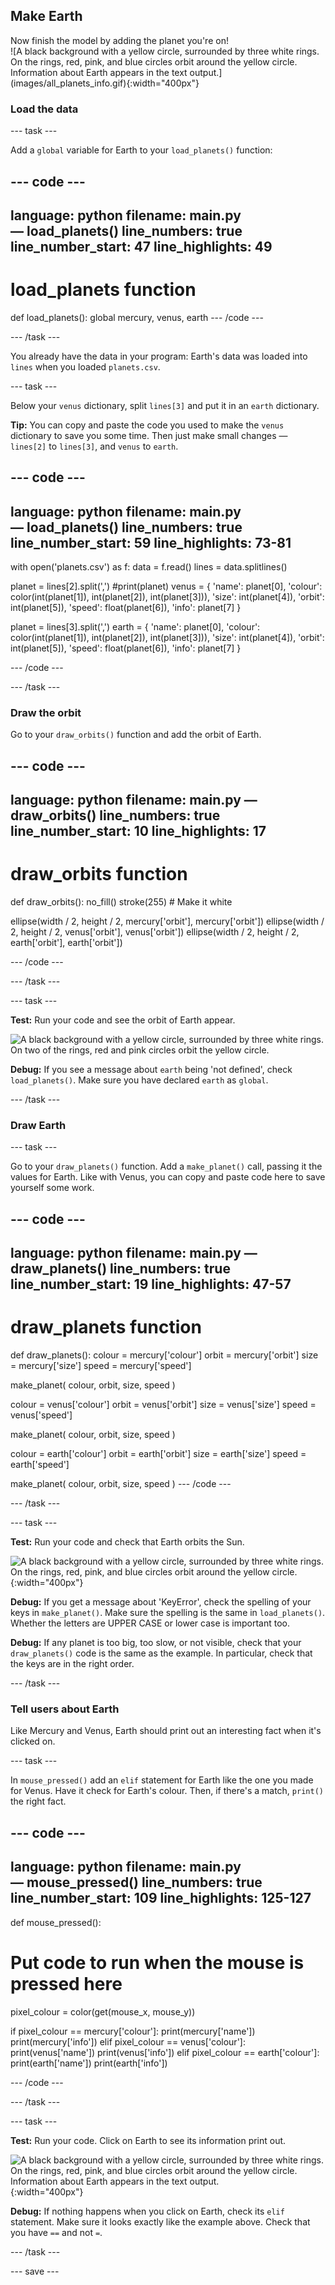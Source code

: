 ## Make Earth

<div style="display: flex; flex-wrap: wrap">
<div style="flex-basis: 200px; flex-grow: 1; margin-right: 15px;">
Now finish the model by adding the planet you're on!
</div>
<div>
![A black background with a yellow circle, surrounded by three white rings. On  the rings, red, pink, and blue circles orbit around the yellow circle. Information about Earth appears in the text output.](images/all_planets_info.gif){:width="400px"}
</div>
</div>

### Load the data

--- task ---

Add a `global` variable for Earth to your `load_planets()` function:

--- code ---
---
language: python
filename: main.py — load_planets()
line_numbers: true
line_number_start: 47
line_highlights: 49
---
# load_planets function
def load_planets():
  global mercury, venus, earth
--- /code ---

--- /task ---

You already have the data in your program: Earth's data was loaded into `lines` when you loaded `planets.csv`.

--- task ---

Below your `venus` dictionary, split `lines[3]` and put it in an `earth` dictionary.

**Tip:** You can copy and paste the code you used to make the `venus` dictionary to save you some time. Then just make small changes — `lines[2]` to `lines[3]`, and `venus` to `earth`.

--- code ---
---
language: python
filename: main.py — load_planets()
line_numbers: true
line_number_start: 59
line_highlights: 73-81
---
  with open('planets.csv') as f:
    data = f.read()
    lines = data.splitlines()

  planet = lines[2].split(',')
  #print(planet)
  venus = { 
    'name': planet[0],
    'colour': color(int(planet[1]), int(planet[2]), int(planet[3])),
    'size': int(planet[4]), 
    'orbit': int(planet[5]),
    'speed': float(planet[6]), 
    'info': planet[7]
  }

  planet = lines[3].split(',') 
  earth = { 
    'name': planet[0],
    'colour': color(int(planet[1]), int(planet[2]), int(planet[3])),
    'size': int(planet[4]), 
    'orbit': int(planet[5]),
    'speed': float(planet[6]), 
    'info': planet[7]
  }

--- /code ---

--- /task ---

### Draw the orbit

Go to your `draw_orbits()` function and add the orbit of Earth.

--- code ---
---
language: python
filename: main.py — draw_orbits()
line_numbers: true
line_number_start: 10
line_highlights: 17
---
# draw_orbits function
def draw_orbits():
  no_fill()
  stroke(255) # Make it white
  
  ellipse(width / 2, height / 2, mercury['orbit'], mercury['orbit'])
  ellipse(width / 2, height / 2, venus['orbit'], venus['orbit'])
  ellipse(width / 2, height / 2, earth['orbit'], earth['orbit'])

--- /code ---

--- /task ---

--- task ---

 **Test:** Run your code and see the orbit of Earth appear.

![A black background with a yellow circle, surrounded by three white rings. On two of the rings, red and pink circles orbit the yellow circle.](images/all_orbit.gif)

**Debug:** If you see a message about `earth` being 'not defined', check `load_planets()`. Make sure you have declared `earth`  as `global`.

--- /task ---

### Draw Earth

--- task ---

Go to your `draw_planets()` function. Add a `make_planet()` call, passing it the values for Earth. Like with Venus, you can copy and paste code here to save yourself some work.

--- code ---
---
language: python
filename: main.py — draw_planets()
line_numbers: true
line_number_start: 19
line_highlights: 47-57
---
# draw_planets function
def draw_planets():
  colour = mercury['colour']
  orbit = mercury['orbit']
  size = mercury['size']
  speed = mercury['speed']

  make_planet(
    colour, 
    orbit, 
    size, 
    speed
    )

  colour = venus['colour']
  orbit = venus['orbit']
  size = venus['size']
  speed = venus['speed']

  make_planet(
    colour, 
    orbit, 
    size, 
    speed
    )

  colour = earth['colour']
  orbit = earth['orbit']
  size = earth['size']
  speed = earth['speed']

  make_planet(
    colour, 
    orbit, 
    size, 
    speed
    )
--- /code ---

--- /task ---

--- task ---

**Test:** Run your code and check that Earth orbits the Sun.

![A black background with a yellow circle, surrounded by three white rings. On the rings, red, pink, and blue circles orbit around the yellow circle.](images/all_planets.gif){:width="400px"}

**Debug:** If you get a message about 'KeyError', check the spelling of your keys in `make_planet()`. Make sure the spelling is the same in `load_planets()`. Whether the letters are UPPER CASE or lower case is important too.

**Debug:** If any planet is too big, too slow, or not visible, check that your `draw_planets()` code is the same as the example. In particular, check that the keys are in the right order.

--- /task ---

### Tell users about Earth

Like Mercury and Venus, Earth should print out an interesting fact when it's clicked on.

--- task ---

In `mouse_pressed()` add an `elif` statement for Earth like the one you made for Venus. Have it check for Earth's colour. Then, if there's a match, `print()` the right fact.

--- code ---
---
language: python
filename: main.py — mouse_pressed()
line_numbers: true
line_number_start: 109 
line_highlights: 125-127
---
def mouse_pressed():
# Put code to run when the mouse is pressed here
  pixel_colour = color(get(mouse_x, mouse_y))

  if pixel_colour == mercury['colour']:
    print(mercury['name'])
    print(mercury['info'])
  elif pixel_colour == venus['colour']:
    print(venus['name'])
    print(venus['info'])
  elif pixel_colour == earth['colour']:
    print(earth['name'])
    print(earth['info'])

--- /code ---

--- /task ---

--- task ---

**Test:** Run your code. Click on Earth to see its information print out.

![A black background with a yellow circle, surrounded by three white rings. On the rings, red, pink, and blue circles orbit around the yellow circle. Information about Earth appears in the text output.](images/all_planets_info.gif){:width="400px"}

**Debug:** If nothing happens when you click on Earth, check its `elif` statement. Make sure it looks exactly like the example above. Check that you have `==` and not `=`.

--- /task ---

--- save ---
